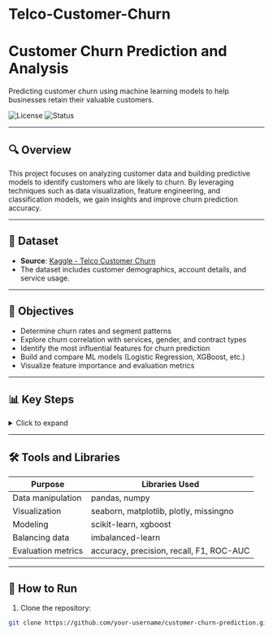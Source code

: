 # Telco-Customer-Churn
# Customer Churn Prediction and Analysis

Predicting customer churn using machine learning models to help businesses retain their valuable customers.

![License](https://img.shields.io/badge/license-MIT-blue.svg)
![Status](https://img.shields.io/badge/project-active-brightgreen.svg)

---

## 🔍 Overview

This project focuses on analyzing customer data and building predictive models to identify customers who are likely to churn. By leveraging techniques such as data visualization, feature engineering, and classification models, we gain insights and improve churn prediction accuracy.

---

## 📂 Dataset

- **Source**: [Kaggle - Telco Customer Churn](https://www.kaggle.com/datasets/blastchar/telco-customer-churn)
- The dataset includes customer demographics, account details, and service usage.

---

## 🧠 Objectives

- Determine churn rates and segment patterns
- Explore churn correlation with services, gender, and contract types
- Identify the most influential features for churn prediction
- Build and compare ML models (Logistic Regression, XGBoost, etc.)
- Visualize feature importance and evaluation metrics

---

## 📊 Key Steps

<details>
  <summary>Click to expand</summary>

1. Define the problem and import libraries
2. Load and clean data
3. Explore data with visualizations
4. Handle missing values and outliers
5. Encode categorical variables
6. Balance the dataset (SMOTE)
7. Split data into training/test sets
8. Scale features
9. Train and evaluate models
10. Interpret results and feature importance

</details>

---

## 🛠️ Tools and Libraries

| Purpose               | Libraries Used                                |
|----------------------|-----------------------------------------------|
| Data manipulation     | pandas, numpy                                 |
| Visualization         | seaborn, matplotlib, plotly, missingno        |
| Modeling              | scikit-learn, xgboost                         |
| Balancing data        | imbalanced-learn                              |
| Evaluation metrics    | accuracy, precision, recall, F1, ROC-AUC      |

---

## 🚀 How to Run

1. Clone the repository:
```bash
git clone https://github.com/your-username/customer-churn-prediction.git
